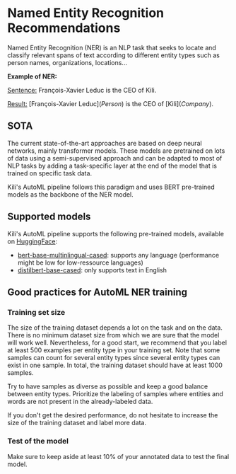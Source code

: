 # Named Entity Recognition Recommendations

Named Entity Recognition (NER) is an NLP task that seeks to locate and classify relevant spans of text according to different entity types such as person names, organizations, locations...

**Example of NER:**

<ins>Sentence:</ins> François-Xavier Leduc is the CEO of Kili.

<ins>Result:</ins> [François-Xavier Leduc]\(*Person*) is the CEO of [Kili]\(*Company*).

## SOTA

The current state-of-the-art approaches are based on deep neural networks, mainly transformer models. These models are pretrained on lots of data using a semi-supervised approach and can be adapted to most of NLP tasks by adding a task-specific layer at the end of the model that is trained on specific task data.

Kili's AutoML pipeline follows this paradigm and uses BERT pre-trained models as the backbone of the NER model.

## Supported models

Kili's AutoML pipeline supports the following pre-trained models, available on [HuggingFace](https://huggingface.co/):

- [bert-base-multinlingual-cased](https://huggingface.co/bert-base-multilingual-cased): supports any language (performance might be low for low-ressource languages)
- [distilbert-base-cased](https://huggingface.co/distilbert-base-cased): only supports text in English

## Good practices for AutoML NER training

### Training set size

The size of the training dataset depends a lot on the task and on the data. There is no minimum dataset size from which we are sure that the model will work well. Nevertheless, for a good start, we recommend that you label at least 500 examples per entity type in your training set. Note that some samples can count for several entity types since several entity types can exist in one sample. In total, the training dataset should have at least 1000 samples.

Try to have samples as diverse as possible and keep a good balance between entity types. Prioritize the labeling of samples where entities and words are not present in the already-labeled data.

If you don't get the desired performance, do not hesitate to increase the size of the training dataset and label more data.

### Test of the model

Make sure to keep aside at least 10% of your annotated data to test the final model.
